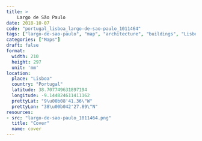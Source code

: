 ```yaml
---
title: > 
    Largo de São Paulo
date: 2018-10-07
code: "portugal_lisboa_largo-de-sao-paulo_1011464"
tags: ["largo-de-sao-paulo", "map", "architecture", "buildings", "Lisboa", "Portugal"]
categories: ["Maps"]
draft: false
format:
  width: 210
  height: 297
  unit: 'mm'
location:
  place: "Lisboa"
  country: "Portugal"
  latitude: 38.707749631897194
  longitude: -9.144824611411162
  prettyLat: "9\u00b08'41.36\"W"
  prettyLon: "38\u00b042'27.89\"N"
resources:
- src: "largo-de-sao-paulo_1011464.png"
  title: "Cover"
  name: cover
---
```


